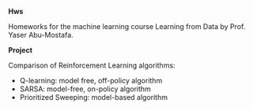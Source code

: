 **Hws**

Homeworks for the machine learning course Learning from Data by Prof. Yaser Abu-Mostafa.

**Project**

Comparison of Reinforcement Learning algorithms:

  -  Q-learning: model free, off-policy algorithm
  -  SARSA: model-free, on-policy algorithm
  -  Prioritized Sweeping: model-based algorithm
